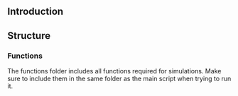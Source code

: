 ## Introduction

## Structure

###  Functions

The functions folder includes all functions required for simulations. Make sure to include them in the same folder as the main script when trying to run it. 
